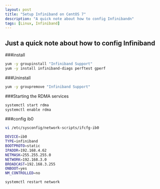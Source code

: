 ```yaml
---
layout: post
title: "Setup Infiniband on CentOS 7"
description: "A quick note about how to config Infinibandn"
tags: [Linux, Infiniband]
---
```


## Just a quick note about how to config Infiniband

###install

```bash
yum -y groupinstall "Infiniband Support"
yum -y install infiniband-diags perftest gperf
```

###Uninstall

```bash
yum -y groupremove "Infiniband Support"
```

###Starting the RDMA services

```bash
systemctl start rdma
systemctl enable rdma
```

###config ib0

```bash
vi /etc/sysconfig/network-scripts/ifcfg-ib0

DEVICE=ib0
TYPE=infiniband
BOOTPROTO=static
IPADDR=192.168.4.62
NETMASK=255.255.255.0
NETWORK=192.168.3.0
BROADCAST=192.168.3.255
ONBOOT=yes
NM_CONTROLLED=no

systemctl restart network

```

